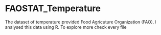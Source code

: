 # FAOSTAT_Temperature
The dataset of temperature provided Food Agricuture Organization (FAO). I analysed this data using R. To explore more check every file

